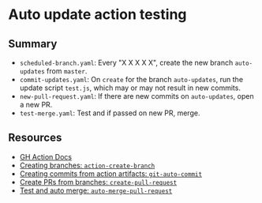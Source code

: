 # Auto update action testing

## Summary

- `scheduled-branch.yaml`: Every "X X X X X", create the new branch `auto-updates` from `master`.
- `commit-updates.yaml`: On `create` for the branch `auto-updates`, run the update script `test.js`, which may or may not result in new commits.
- `new-pull-request.yaml`: If there are new commits on `auto-updates`, open a new PR.
- `test-merge.yaml`: Test and if passed on new PR, merge. 

## Resources

* [GH Action Docs](https://docs.github.com/en/actions/reference/events-that-trigger-workflows#create)
* [Creating branches: `action-create-branch`](https://github.com/peterjgrainger/action-create-branch)
* [Creating commits from action artifacts: `git-auto-commit`](https://github.com/marketplace/actions/git-auto-commit)
* [Create PRs from branches: `create-pull-request`](https://github.com/marketplace/actions/create-pull-request)
* [Test and auto merge: `auto-merge-pull-request`](https://github.com/marketplace/actions/auto-merge-pull-request)

